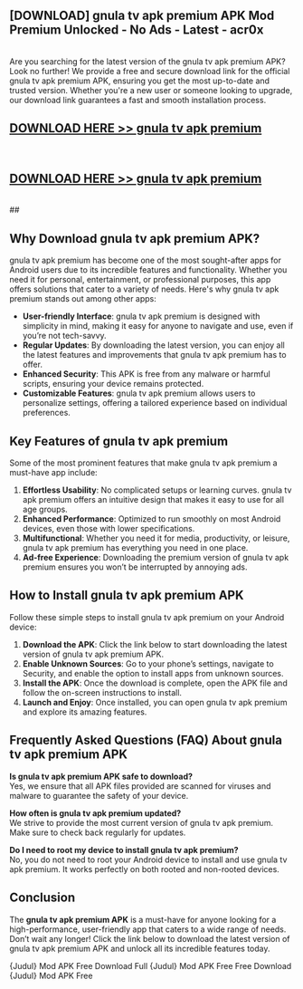## [DOWNLOAD] gnula tv apk premium APK Mod  Premium Unlocked - No Ads - Latest - acr0x <br>
<br>
Are you searching for the latest version of the gnula tv apk premium APK? Look no further! We provide a free and secure download link for the official gnula tv apk premium APK, ensuring you get the most up-to-date and trusted version. Whether you're a new user or someone looking to upgrade, our download link guarantees a fast and smooth installation process.


## [DOWNLOAD HERE >> gnula tv apk premium](http://leaked.freeplayer.one?title=gnula_tv_apk_premium&ref=06)
  <br>

## [DOWNLOAD HERE >> gnula tv apk premium](http://leaked.freeplayer.one?title=gnula_tv_apk_premium&ref=06)
  <br>
  ##



## Why Download gnula tv apk premium APK?

gnula tv apk premium has become one of the most sought-after apps for Android users due to its incredible features and functionality. Whether you need it for personal, entertainment, or professional purposes, this app offers solutions that cater to a variety of needs. Here's why gnula tv apk premium stands out among other apps:

- **User-friendly Interface**: gnula tv apk premium is designed with simplicity in mind, making it easy for anyone to navigate and use, even if you’re not tech-savvy.
- **Regular Updates**: By downloading the latest version, you can enjoy all the latest features and improvements that gnula tv apk premium has to offer.
- **Enhanced Security**: This APK is free from any malware or harmful scripts, ensuring your device remains protected.
- **Customizable Features**: gnula tv apk premium allows users to personalize settings, offering a tailored experience based on individual preferences.

## Key Features of gnula tv apk premium

Some of the most prominent features that make gnula tv apk premium a must-have app include:

1. **Effortless Usability**: No complicated setups or learning curves. gnula tv apk premium offers an intuitive design that makes it easy to use for all age groups.
2. **Enhanced Performance**: Optimized to run smoothly on most Android devices, even those with lower specifications.
3. **Multifunctional**: Whether you need it for media, productivity, or leisure, gnula tv apk premium has everything you need in one place.
4. **Ad-free Experience**: Downloading the premium version of gnula tv apk premium ensures you won’t be interrupted by annoying ads.

## How to Install gnula tv apk premium APK

Follow these simple steps to install gnula tv apk premium on your Android device:

1. **Download the APK**: Click the link below to start downloading the latest version of gnula tv apk premium APK.
2. **Enable Unknown Sources**: Go to your phone’s settings, navigate to Security, and enable the option to install apps from unknown sources.
3. **Install the APK**: Once the download is complete, open the APK file and follow the on-screen instructions to install.
4. **Launch and Enjoy**: Once installed, you can open gnula tv apk premium and explore its amazing features.

## Frequently Asked Questions (FAQ) About gnula tv apk premium APK

**Is gnula tv apk premium APK safe to download?**  
Yes, we ensure that all APK files provided are scanned for viruses and malware to guarantee the safety of your device.

**How often is gnula tv apk premium updated?**  
We strive to provide the most current version of gnula tv apk premium. Make sure to check back regularly for updates.

**Do I need to root my device to install gnula tv apk premium?**  
No, you do not need to root your Android device to install and use gnula tv apk premium. It works perfectly on both rooted and non-rooted devices.

## Conclusion

The **gnula tv apk premium APK** is a must-have for anyone looking for a high-performance, user-friendly app that caters to a wide range of needs. Don’t wait any longer! Click the link below to download the latest version of gnula tv apk premium APK and unlock all its incredible features today.

{Judul} Mod APK Free
Download Full {Judul} Mod APK Free
Free Download {Judul} Mod APK Free

